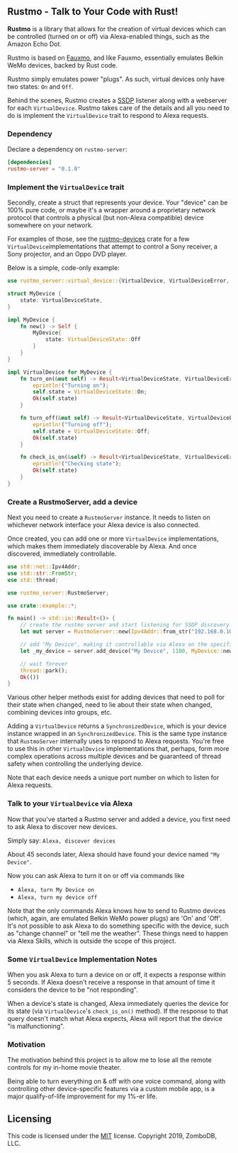 ## Rustmo - Talk to Your Code with Rust!

**Rustmo** is a library that allows for the creation of virtual devices which can be controlled (turned on or off) via 
Alexa-enabled things, such as the Amazon Echo Dot.

Rustmo is based on [Fauxmo](https://github.com/n8henrie/fauxmo), and like Fauxmo, essentially emulates Belkin WeMo 
devices, backed by Rust code.

Rustmo simply emulates power "plugs".  As such, virtual devices only have two states:  `On` and `Off`.

Behind the scenes, Rustmo creates a [SSDP](https://en.wikipedia.org/wiki/Simple_Service_Discovery_Protocol) listener 
along with a webserver for each `VirtualDevice`.  Rustmo takes care of the details and all you need to do is implement 
the `VirtualDevice` trait to respond to Alexa requests.

### Dependency

Declare a dependency on `rustmo-server`:

```toml
[dependencies]
rustmo-server = "0.1.0"
```

### Implement the `VirtualDevice` trait

Secondly, create a struct that represents your device.  Your "device" can be 100% pure code, or maybe it's a wrapper 
around a proprietary network protocol that controls a physical (but non-Alexa compatible) device somewhere on your 
network. 

For examples of those, see the [rustmo-devices](rustmo-devices/README.md) crate for a few `VirtualDevice`implementations that 
attempt to control a Sony receiver, a Sony projector, and an Oppo DVD player.

Below is a simple, code-only example:

```rust
use rustmo_server::virtual_device::{VirtualDevice, VirtualDeviceError, VirtualDeviceState};

struct MyDevice {
    state: VirtualDeviceState,
}

impl MyDevice {
    fn new() -> Self {
        MyDevice{
            state: VirtualDeviceState::Off
        }
    }
}

impl VirtualDevice for MyDevice {
    fn turn_on(&mut self) -> Result<VirtualDeviceState, VirtualDeviceError> {
        eprintln!("Turning on");
        self.state = VirtualDeviceState::On;
        Ok(self.state)
    }

    fn turn_off(&mut self) -> Result<VirtualDeviceState, VirtualDeviceError> {
        eprintln!("Turning off");
        self.state = VirtualDeviceState::Off;
        Ok(self.state)
    }

    fn check_is_on(&self) -> Result<VirtualDeviceState, VirtualDeviceError> {
        eprintln!("Checking state");
        Ok(self.state)
    }
}
```

### Create a RustmoServer, add a device

Next you need to create a `RustmoServer` instance.  It needs to listen on whichever
network interface your Alexa device is also connected.

Once created, you can add one or more `VirtualDevice` implementations, which
makes them immediately discoverable by Alexa.  And once discovered, immediately controllable.

```rust
use std::net::Ipv4Addr;
use std::str::FromStr;
use std::thread;

use rustmo_server::RustmoServer;

use crate::example::*;

fn main() -> std::io::Result<()> {
    // create the rustmo server and start listening for SSDP discovery requests 
    let mut server = RustmoServer::new(Ipv4Addr::from_str("192.168.0.100").unwrap());

    // add "My Device", making it controllable via Alexa on the specified port (1100)
    let _my_device = server.add_device("My Device", 1100, MyDevice::new())?;

    // wait forever
    thread::park();
    Ok(())
}
```

Various other helper methods exist for adding devices that need to poll for their state when changed, need to lie about
their state when changed, combining devices into groups, etc.

Adding a `VirtualDevice` returns a `SynchronizedDevice`, which is your device instance wrapped in an
`SynchronizedDevice`.  This is the same type instance that `RustmoServer` internally uses to respond 
to Alexa requests.  You're free to use this in other `VirtualDevice` implementations that, perhaps, form more complex 
operations across multiple devices and be guaranteed of thread safety when controlling the underlying device.

Note that each device needs a unique port number on which to listen for Alexa requests.

### Talk to your `VirtualDevice` via Alexa

Now that you've started a Rustmo server and added a device, you first need to ask Alexa to discover new devices.

Simply say:  `Alexa, discover devices`

About 45 seconds later, Alexa should have found your device named `"My Device"`.  

Now you can ask Alexa to turn it on or off via commands like 

- `Alexa, turn My Device on` 
- `Alexa, turn my device off`

Note that the only commands Alexa knows how to send to Rustmo devices (which, again, are emulated Belkin WeMo power 
plugs) are 'On' and 'Off'.  It's not possible to ask Alexa to do something specific with the device, such as "change 
channel" or "tell me the weather".  These things need to happen via Alexa Skills, which is outside the scope of this 
project.


### Some `VirtualDevice` Implementation Notes

When you ask Alexa to turn a device on or off, it expects a response within 5 seconds.  If Alexa doesn't receive a 
response in that amount of time it considers the device to be "not responding".

When a device's state is changed, Alexa immediately queries the device for its state (via `VirtualDevice`'s 
`check_is_on()` method).  If the response to that query doesn't match what Alexa expects, Alexa will report that the
device "is malfunctioning".


### Motivation

The motivation behind this project is to allow me to lose all the remote controls for my in-home movie theater.  

Being able to turn everything on & off with one voice command, along with controlling other device-specific features
via a custom mobile app, is a major qualify-of-life improvement for my 1%-er life.


## Licensing

This code is licensed under the [MIT](LICENSE) license.  Copyright 2019, ZomboDB, LLC.
